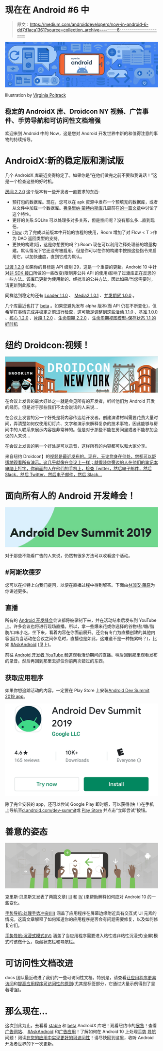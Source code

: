 # 现在在 Android #6 中

> 原文：<https://medium.com/androiddevelopers/now-in-android-6-dd7d1aca1361?source=collection_archive---------6----------------------->

![](img/dabf8ea8a24a7c7ec8ea4060ba401a39.png)

Illustration by [Virginia Poltrack](https://twitter.com/VPoltrack)

## 稳定的 AndroidX 库、Droidcon NY 视频、广告事件、手势导航和可访问性文档增强

欢迎来到 Android 中的 Now，这是您对 Android 开发世界中新的和值得注意的事物的持续指导。

# AndroidX:新的稳定版和测试版

几个 AndroidX 库最近变得稳定了。如果你是“在他们做完之前不要和我说话！”这是一个检查这些的好时机。

[房间 2.2.0](https://developer.android.com/jetpack/androidx/releases/room#2.2.0) 这个版本有一些开发者一直要求的东西:

*   预打包的数据库。现在，您可以在 apk 资源中发布一个预填充的数据库，或者从文件中加载一个数据库。[弗洛里纳·蒙特内斯库](https://medium.com/u/d5885adb1ddf?source=post_page-----dd7d1aca1361--------------------------------)几周前在[的一篇文章](/androiddevelopers/packing-the-room-pre-populate-your-database-with-this-one-method-333ae190e680)中讨论了这个特性。
*   更好的关系:SQLite 可以处理多对多关系，但是空间呢？没有那么多…直到现在。
*   [Flow](https://kotlinlang.org/docs/reference/coroutines/flow.html) :为了完成以前版本中开始的协程的使用，Room 增加了对 Flow < T >作为 DAO 返回类型的支持。
*   更快的构建(哦，这是你想要的吗？):Room 现在可以利用注释处理器的增量构建。默认情况下它还没有被启用，但是你可以在你的构建中按照这些指令来启用它，以加快速度，直到它成为默认。

[过渡 1.2.0](https://developer.android.com/jetpack/androidx/releases/transition#1.2.0)
如果你的目标是 API 级别 29，这是一个重要的更新。Android 10 中针对[非 SDK 接口](https://developer.android.com/distribute/best-practices/develop/restrictions-non-sdk-interfaces)所做的一些改变(限制非公共 API 的使用)影响了过渡库正在反思的一些方法。该库已更新为使用新的、经批准的公共方法，因此如果/当您需要时，请更新到此版本。

同样达到稳定的还有 [Loader 1.1.0](https://developer.android.com/jetpack/androidx/releases/loader#1.1.0) 、 [Media2 1.0.1](https://developer.android.com/jetpack/androidx/releases/media2#1.0.1) 、[并发期货 1.0.0](https://developer.android.com/jetpack/androidx/releases/concurrent#1.0.0) 。

几个库最近也打了 [beta](https://developer.android.com/jetpack/androidx/versions/beta-channel) 。如果您避免发布 alpha 版本(而 API 仍在不断变化)，但希望在事情完成并稳定之前进行检查，这可能是调整到这些[活动 1.1.0](https://developer.android.com/jetpack/androidx/releases/activity#1.1.0-beta01) 、[基准 1.0.0](https://developer.android.com/jetpack/androidx/releases/benchmark#1.0.0-beta01) 、[核心 1.2.0](https://developer.android.com/jetpack/androidx/releases/core#1.2.0-beta01) 、[片段 1.2.0](https://developer.android.com/jetpack/androidx/releases/fragment#1.2.0-beta01) 、[生命周期 2.2.0](https://developer.android.com/jetpack/androidx/releases/lifecycle#2.2.0-beta01) 、[生命周期视图模型-保存状态 1.1 的好时机](https://developer.android.com/jetpack/androidx/releases/lifecycle#viewmodel-savedstate-1.0.0-beta01)

# 纽约 Droidcon:视频！

![](img/69b55952a5a4ca80a1cc28cb58d4ae22.png)

在会议上发言的最大好处之一就是会见所有的开发者，听听他们为 Android 开发的经历。但是对于那些我们不太会说话的人来说…

在会议上发言的另一个好处是将内容传达给开发者。创建演讲材料需要花费大量时间，弄清楚如何仅使用幻灯片、文字和演示来解释复杂的技术事物，因此能够与房间中的人联系来展示内容是非常棒的。但是对于那些不能在房间里或者不能参加会议的人来说…

在会议上发言的另一个好处是可以录音，这样所有的内容都可以和大家分享。

来自纽约 Droidcon】的[视频是最近发布的。现在，无论您身在何处，您都可以舒适地观看所有演示。这几乎就像在会议上一样；就假装你旁边的人在他们的笔记本电脑上打字，你前面的人在他们的手机上，检查 Twitter，然后电子邮件，然后 Slack，然后 Twitter，然后电子邮件，然后 Slack…](https://www.droidcon.com/videos?path=NewYork%20City)

# 面向所有人的 Android 开发峰会！

![](img/9f1f0f30f445a170480263fae0f10f08.png)

对于那些不能看广告的人来说，仍然有很多方法可以收看这个活动。

## #阿斯坎德罗

您可以在推特上向我们提问，以便在直播过程中得到解答。下面由[林珈安·藤原](https://medium.com/u/fdba971ca390?source=post_page-----dd7d1aca1361--------------------------------)为你讲述更多。

## 直播

所有的 [Android 开发峰会](https://developer.android.com/dev-summit)会议都将被录制下来，并在活动结束后发布到 YouTube 上。许多会议也将进行现场直播。所以，拿一些爆米花或你选择的谷物/盐/糖/脂肪/口味小吃，坐下来，看着内容在你面前展开。还会有专门为直播创建的其他内容(因为当活动在会议之间休息时，直播也是如此，这难道不是一种拖累吗？)，比如 [#AskAndroid](https://www.youtube.com/watch?v=c_g-hof5N2I) (见上)。

前往 [Android 开发者 YouTube 频道](https://www.youtube.com/user/androiddevelopers)观看活动期间的直播。稍后回到那里观看发布的录音。然后再回到那里去抓住你前两次错过的东西。

## 获取应用程序

如果你想追踪活动的内容，一定要在 Play Store 上安装[Android Dev Summit 2019 app](https://play.google.com/store/apps/details?id=com.google.samples.apps.adssched)。

![](img/a629ad8ae9a2fdeaf2ad6b65e5c3b6fe.png)

除了完全安装的 app，还可以尝试 Google Play 即时版，可以获得(快！)在手机上导航至[d.android.com/dev-summit](http://developer.android.com/dev-summit)或 [Play Store](https://play.google.com/store/apps/details?id=com.google.samples.apps.adssched) 并点击“立即尝试”按钮。

# 善意的姿态

![](img/f316c3b8d61529ff1ff83a7570ec440e.png)

克里斯·贝恩斯又发表了两篇文章( [III](/androiddevelopers/gesture-navigation-handling-gesture-conflicts-8ee9c2665c69) 和 [IV](/androiddevelopers/gesture-navigation-immersive-modes-43f2d37a925d) )来帮助解释如何应对 Android 10 的一些变化。

[手势导航:处理手势冲突(III)](/androiddevelopers/gesture-navigation-handling-gesture-conflicts-8ee9c2665c69) 涵盖了应用程序在屏幕边缘附近具有交互式 UI 元素的情况。这篇文章解释了如何知道你的应用程序是否会有问题需要修复，以及如何修复它们。

[手势导航:沉浸式模式(IV)](/androiddevelopers/gesture-navigation-immersive-modes-43f2d37a925d) 涵盖了当应用程序需要进入粘性或非粘性沉浸式(全屏)模式时该做什么，隐藏状态栏和导航栏。

# 可访问性文档改进

docs 团队最近改进了我们的一些可访问性文档。特别是，请查看[让应用程序更易访问](https://developer.android.com/guide/topics/ui/accessibility/apps)和[提高应用程序可访问性的原则](https://developer.android.com/guide/topics/ui/accessibility/principles)(尤其是标签部分，它通过大量示例得到了显著增强)。

# 那么现在…

这次到此为止。去看看 [stable](https://developer.android.com/jetpack/androidx/versions/stable-channel) 和 [beta](https://developer.android.com/jetpack/androidx/versions/beta-channel) AndroidX 库吧！观看纽约市的[展览](https://www.droidcon.com/videos?path=NewYork%20City)！查看[广告网站](https://developer.android.com/dev-summit)、 [#AskAndroid](https://www.youtube.com/watch?v=c_g-hof5N2I) 和[广告应用](https://play.google.com/store/apps/details?id=com.google.samples.apps.adssched)！了解如何在 Android 10 上处理[手势](/androiddevelopers/gesture-navigation-handling-gesture-conflicts-8ee9c2665c69) [导航](/androiddevelopers/gesture-navigation-immersive-modes-43f2d37a925d)问题！阅读[在您的应用中实现更好的可访问性](https://developer.android.com/guide/topics/ui/accessibility/apps)！请尽快回到这里，收听 Android 开发者世界的下一次更新。
